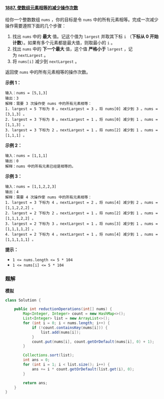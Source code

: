 #### [1887. 使数组元素相等的减少操作次数](https://leetcode-cn.com/problems/reduction-operations-to-make-the-array-elements-equal/)

给你一个整数数组 `nums` ，你的目标是令 `nums` 中的所有元素相等。完成一次减少操作需要遵照下面的几个步骤：

1. 找出 `nums` 中的 **最大** 值。记这个值为 `largest` 并取其下标 `i` （**下标从 0 开始计数**）。如果有多个元素都是最大值，则取最小的 `i` 。
2. 找出 `nums` 中的 **下一个最大** 值，这个值 **严格小于** `largest` ，记为 `nextLargest` 。
3. 将 `nums[i]` 减少到 `nextLargest` 。

返回使 `nums` 中的所有元素相等的操作次数。

**示例 1：**

```shell
输入：nums = [5,1,3]
输出：3
解释：需要 3 次操作使 nums 中的所有元素相等：
1. largest = 5 下标为 0 。nextLargest = 3 。将 nums[0] 减少到 3 。nums = [3,1,3] 。
2. largest = 3 下标为 0 。nextLargest = 1 。将 nums[0] 减少到 1 。nums = [1,1,3] 。
3. largest = 3 下标为 2 。nextLargest = 1 。将 nums[2] 减少到 1 。nums = [1,1,1] 。
```

**示例 2：**

```shell
输入：nums = [1,1,1]
输出：0
解释：nums 中的所有元素已经是相等的。
```

**示例 3：**

```shell
输入：nums = [1,1,2,2,3]
输出：4
解释：需要 4 次操作使 nums 中的所有元素相等：
1. largest = 3 下标为 4 。nextLargest = 2 。将 nums[4] 减少到 2 。nums = [1,1,2,2,2] 。
2. largest = 2 下标为 2 。nextLargest = 1 。将 nums[2] 减少到 1 。nums = [1,1,1,2,2] 。 
3. largest = 2 下标为 3 。nextLargest = 1 。将 nums[3] 减少到 1 。nums = [1,1,1,1,2] 。 
4. largest = 2 下标为 4 。nextLargest = 1 。将 nums[4] 减少到 1 。nums = [1,1,1,1,1] 。
```

**提示：**

- `1 <= nums.length <= 5 * 104`
- `1 <= nums[i] <= 5 * 104`

### 题解

**模拟**

```java
class Solution {

    public int reductionOperations(int[] nums) {
        Map<Integer, Integer> count = new HashMap<>();
        List<Integer> list = new ArrayList<>();
        for (int i = 0; i < nums.length; i++) {
            if (!count.containsKey(nums[i])) {
                list.add(nums[i]);
            }
            count.put(nums[i], count.getOrDefault(nums[i], 0) + 1);
        }

        Collections.sort(list);
        int ans = 0;
        for (int i = 1; i < list.size(); i++) {
            ans += i * count.getOrDefault(list.get(i), 0);
        }

        return ans;
    }
}
```
